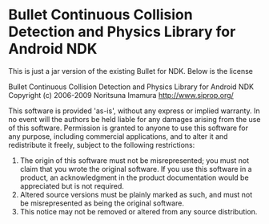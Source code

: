 Bullet Continuous Collision Detection and Physics Library for Android NDK
=========================================================================

This is just a jar version of the existing Bullet for NDK. Below is the license

Bullet Continuous Collision Detection and Physics Library for Android NDK
Copyright (c) 2006-2009 Noritsuna Imamura  http://www.siprop.org/

This software is provided 'as-is', without any express or implied warranty.
In no event will the authors be held liable for any damages arising from the use of this software.
Permission is granted to anyone to use this software for any purpose,
including commercial applications, and to alter it and redistribute it freely,
subject to the following restrictions:

1. The origin of this software must not be misrepresented; you must not claim that you wrote the original software. If you use this software in a product, an acknowledgment in the product documentation would be appreciated but is not required.
2. Altered source versions must be plainly marked as such, and must not be misrepresented as being the original software.
3. This notice may not be removed or altered from any source distribution.

